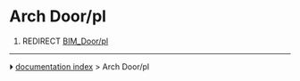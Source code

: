 # Arch Door/pl
1.  REDIRECT [BIM_Door/pl](BIM_Door/pl.md)



---
⏵ [documentation index](../README.md) > Arch Door/pl

